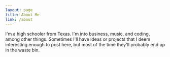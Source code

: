 ```yaml
---
layout: page
title: About Me
link: /about
---
```


I'm a high schooler from Texas. I'm into business, music, and coding, among other things. Sometimes I'll have ideas or projects that I deem interesting enough to post here, but most of the time they'll probably end up in the waste bin.